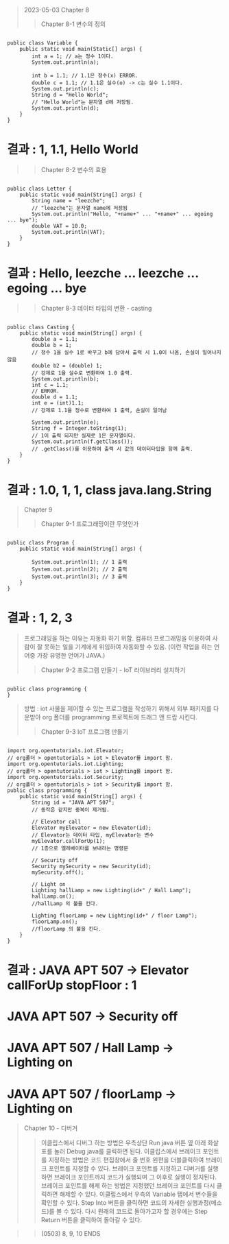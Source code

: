 > 2023-05-03
> Chapter 8
>> Chapter 8-1 변수의 정의
<pre><code>
public class Variable {
    public static void main(Static[] args) {
        int a = 1; // a는 정수 1이다.
        System.out.println(a);
        
        int b = 1.1; // 1.1은 정수(x) ERROR.
        double c = 1.1; // 1.1은 실수(o) -> c는 실수 1.1이다.
        System.out.println(c);
        String d = "Hello World"; 
        // "Hello World"는 문자열 d에 저장됨.
        System.out.println(d);
    }
}
</code></pre>
# 결과 : 1, 1.1, Hello World
>> Chapter 8-2 변수의 효용
<pre><code>
public class Letter {
    public static void main(String[] args) {
        String name = "leezche"; 
        // "leezche"는 문자열 name에 저장됨
        System.out.println("Hello, "+name+" ... "+name+" ... egoing ... bye");
        double VAT = 10.0;
        System.out.println(VAT);
    }
}
</code></pre>
# 결과 : Hello, leezche ... leezche ... egoing ... bye
>> Chapter 8-3 데이터 타입의 변환 - casting
<pre><code>
public class Casting {
    public static void main(String[] args) {
        double a = 1.1;
        double b = 1; 
        // 정수 1을 실수 1로 바꾸고 b에 담아서 출력 시 1.0이 나옴, 손실이 일어나지 않음
        double b2 = (double) 1; 
        // 강제로 1을 실수로 변환하여 1.0 출력.
        System.out.println(b);
        int c = 1.1; 
        // ERROR. 
        double d = 1.1;
        int e = (int)1.1; 
        // 강제로 1.1을 정수로 변환하여 1 출력, 손실이 일어남
        
        System.out.println(e);
        String f = Integer.toString(1); 
        // 1이 출력 되지만 실제로 1은 문자열이다.
        System.out.println(f.getClass()); 
        // .getClass()를 이용하여 출력 시 값의 데이터타입을 함께 출력.
    }
}
</code></pre>
# 결과 : 1.0, 1, 1, class java.lang.String
> Chapter 9
>> Chapter 9-1 프로그래밍이란 무엇인가
<pre><code>
public class Program {
    public static void main(String[] args) {
         
        System.out.println(1); // 1 출력
        System.out.println(2); // 2 출력
        System.out.println(3); // 3 출력
    }
}
</code></pre>
# 결과 : 1, 2, 3
> 프로그래밍을 하는 이유는 자동화 하기 위함.
> 컴퓨터 프로그래밍을 이용하여 사람이 잘 못하는 일을 기계에게 위임하여 자동화할 수 있음. (이런 작업을 하는 언어중 가장 유명한 언어가 JAVA.)
>> Chapter 9-2 프로그램 만들기 - IoT 라이브러리 설치하기
<pre><code>
public class programming {   
}
</code></pre>
> 방법 : iot 사물을 제어할 수 있는 프로그램을 작성하기 위해서 외부 패키지를 다운받아 org 폴더를 programming 프로젝트에 드래그 앤 드랍 시킨다.
>> Chapter 9-3 IoT 프로그램 만들기
<pre><code>
import org.opentutorials.iot.Elevator; 
// org폴더 > opentutorials > iot > Elevator를 import 함. 
import org.opentutorials.iot.Lighting;
// org폴더 > opentutorials > iot > Lighting를 import 함.
import org.opentutorials.iot.Security;
// org폴더 > opentutorials > iot > Security를 import 함.
public class programming {
    public static void main(String[] args) {
        String id = "JAVA APT 507"; 
        // 동작은 같지만 중복이 제거됨.
         
        // Elevator call 
        Elevator myElevator = new Elevator(id);
        // Elevator는 데이터 타입, myElevator는 변수
        myElevator.callForUp(1); 
        // 1층으로 엘레베이터를 보내라는 명령문
         
        // Security off 
        Security mySecurity = new Security(id);
        mySecurity.off();
         
        // Light on
        Lighting hallLamp = new Lighting(id+" / Hall Lamp");
        hallLamp.on();
        //hallLamp 의 불을 킨다.
         
        Lighting floorLamp = new Lighting(id+" / floor Lamp");
        floorLamp.on();
        //floorLamp 의 불을 킨다.
    }
}
</code></pre>
# 결과 : JAVA APT 507 -> Elevator callForUp stopFloor : 1
# JAVA APT 507 -> Security off
# JAVA APT 507 / Hall Lamp -> Lighting on
# JAVA APT 507 / floorLamp -> Lighting on
> Chapter 10 - 디버거
>> 이클립스에서 디버그 하는 방법은 우측상단 Run java 버튼 옆 아래 화살표를 눌러 Debug java를 클릭하면 된다.
>> 이클립스에서 브레이크 포인트를 지정하는 방법은 코드 편집창에서 줄 번호 왼편을 더블클릭하여 브레이크 포인트를 지정할 수 있다.
>> 브레이크 포인트를 지정하고 디버거를 실행하면 브레이크 포인트까지 코드가 실행되며 그 이후로 실행이 정지된다.
>> 브레이크 포인트를 해제 하는 방법은 지정했던 브레이크 포인트를 다시 클릭하면 해제할 수 있다.
>> 이클립스에서 우측의 Variable 탭에서 변수들을 확인할 수 있다.
>> Step Into 버튼을 클릭하면 코드의 자세한 실행과정(메소드)를 볼 수 있다.
>> 다시 원래의 코드로 돌아가고자 할 경우에는 Step Return 버튼을 클릭하여 돌아갈 수 있다.

>> (0503) 8, 9, 10 ENDS